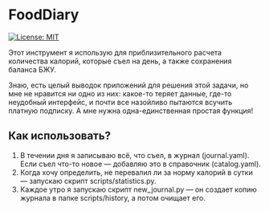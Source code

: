 # FoodDiary

[![License: MIT](https://img.shields.io/badge/License-MIT-yellow.svg)](https://opensource.org/licenses/MIT)

Этот инструмент я использую для приблизительного расчета количества калорий, которые съел на день, а также сохранения баланса БЖУ.

Знаю, есть целый выводок приложений для решения этой задачи, но мне не нравится ни одно из них: какое-то теряет данные, где-то неудобный интерфейс, и почти все назойливо пытаются всучить платную подписку. А мне нужна одна-единственная простая функция!

## Как использовать? 

1. В течении дня я записываю всё, что съел, в журнал (journal.yaml). Если съел что-то новое — добавляю это в справочник (catalog.yaml).
2. Когда хочу определить, не перевалил ли за норму калорий в сутки — запускаю скрипт scripts/statistics.py. 
3. Каждое утро я запускаю скрипт new_journal.py — он создает копию журнала в папке scripts/history, а потом очищает его.
